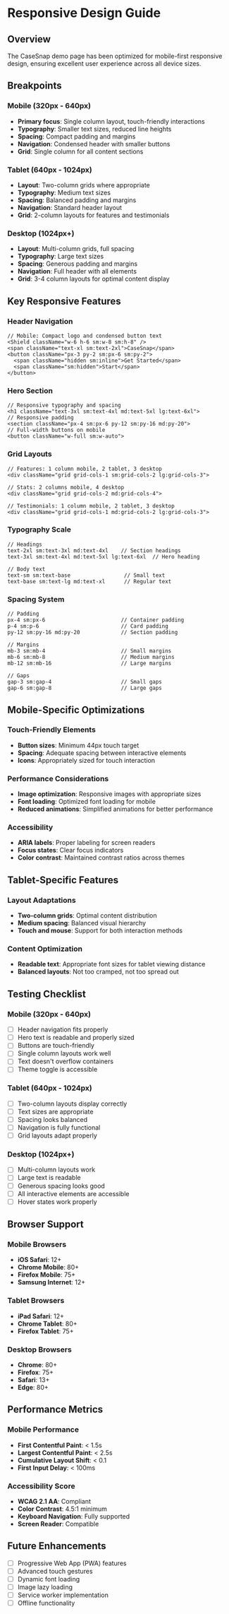 # Responsive Design Guide

## Overview
The CaseSnap demo page has been optimized for mobile-first responsive design, ensuring excellent user experience across all device sizes.

## Breakpoints

### Mobile (320px - 640px)
- **Primary focus**: Single column layout, touch-friendly interactions
- **Typography**: Smaller text sizes, reduced line heights
- **Spacing**: Compact padding and margins
- **Navigation**: Condensed header with smaller buttons
- **Grid**: Single column for all content sections

### Tablet (640px - 1024px)
- **Layout**: Two-column grids where appropriate
- **Typography**: Medium text sizes
- **Spacing**: Balanced padding and margins
- **Navigation**: Standard header layout
- **Grid**: 2-column layouts for features and testimonials

### Desktop (1024px+)
- **Layout**: Multi-column grids, full spacing
- **Typography**: Large text sizes
- **Spacing**: Generous padding and margins
- **Navigation**: Full header with all elements
- **Grid**: 3-4 column layouts for optimal content display

## Key Responsive Features

### Header Navigation
```tsx
// Mobile: Compact logo and condensed button text
<Shield className="w-6 h-6 sm:w-8 sm:h-8" />
<span className="text-xl sm:text-2xl">CaseSnap</span>
<button className="px-3 py-2 sm:px-6 sm:py-2">
  <span className="hidden sm:inline">Get Started</span>
  <span className="sm:hidden">Start</span>
</button>
```

### Hero Section
```tsx
// Responsive typography and spacing
<h1 className="text-3xl sm:text-4xl md:text-5xl lg:text-6xl">
// Responsive padding
<section className="px-4 sm:px-6 py-12 sm:py-16 md:py-20">
// Full-width buttons on mobile
<button className="w-full sm:w-auto">
```

### Grid Layouts
```tsx
// Features: 1 column mobile, 2 tablet, 3 desktop
<div className="grid grid-cols-1 sm:grid-cols-2 lg:grid-cols-3">

// Stats: 2 columns mobile, 4 desktop
<div className="grid grid-cols-2 md:grid-cols-4">

// Testimonials: 1 column mobile, 2 tablet, 3 desktop
<div className="grid grid-cols-1 md:grid-cols-2 lg:grid-cols-3">
```

### Typography Scale
```tsx
// Headings
text-2xl sm:text-3xl md:text-4xl    // Section headings
text-3xl sm:text-4xl md:text-5xl lg:text-6xl  // Hero heading

// Body text
text-sm sm:text-base                 // Small text
text-base sm:text-lg md:text-xl      // Regular text
```

### Spacing System
```tsx
// Padding
px-4 sm:px-6                        // Container padding
p-4 sm:p-6                          // Card padding
py-12 sm:py-16 md:py-20             // Section padding

// Margins
mb-3 sm:mb-4                        // Small margins
mb-6 sm:mb-8                        // Medium margins
mb-12 sm:mb-16                      // Large margins

// Gaps
gap-3 sm:gap-4                      // Small gaps
gap-6 sm:gap-8                      // Large gaps
```

## Mobile-Specific Optimizations

### Touch-Friendly Elements
- **Button sizes**: Minimum 44px touch target
- **Spacing**: Adequate spacing between interactive elements
- **Icons**: Appropriately sized for touch interaction

### Performance Considerations
- **Image optimization**: Responsive images with appropriate sizes
- **Font loading**: Optimized font loading for mobile
- **Reduced animations**: Simplified animations for better performance

### Accessibility
- **ARIA labels**: Proper labeling for screen readers
- **Focus states**: Clear focus indicators
- **Color contrast**: Maintained contrast ratios across themes

## Tablet-Specific Features

### Layout Adaptations
- **Two-column grids**: Optimal content distribution
- **Medium spacing**: Balanced visual hierarchy
- **Touch and mouse**: Support for both interaction methods

### Content Optimization
- **Readable text**: Appropriate font sizes for tablet viewing distance
- **Balanced layouts**: Not too cramped, not too spread out

## Testing Checklist

### Mobile (320px - 640px)
- [ ] Header navigation fits properly
- [ ] Hero text is readable and properly sized
- [ ] Buttons are touch-friendly
- [ ] Single column layouts work well
- [ ] Text doesn't overflow containers
- [ ] Theme toggle is accessible

### Tablet (640px - 1024px)
- [ ] Two-column layouts display correctly
- [ ] Text sizes are appropriate
- [ ] Spacing looks balanced
- [ ] Navigation is fully functional
- [ ] Grid layouts adapt properly

### Desktop (1024px+)
- [ ] Multi-column layouts work
- [ ] Large text is readable
- [ ] Generous spacing looks good
- [ ] All interactive elements are accessible
- [ ] Hover states work properly

## Browser Support

### Mobile Browsers
- **iOS Safari**: 12+
- **Chrome Mobile**: 80+
- **Firefox Mobile**: 75+
- **Samsung Internet**: 12+

### Tablet Browsers
- **iPad Safari**: 12+
- **Chrome Tablet**: 80+
- **Firefox Tablet**: 75+

### Desktop Browsers
- **Chrome**: 80+
- **Firefox**: 75+
- **Safari**: 13+
- **Edge**: 80+

## Performance Metrics

### Mobile Performance
- **First Contentful Paint**: < 1.5s
- **Largest Contentful Paint**: < 2.5s
- **Cumulative Layout Shift**: < 0.1
- **First Input Delay**: < 100ms

### Accessibility Score
- **WCAG 2.1 AA**: Compliant
- **Color Contrast**: 4.5:1 minimum
- **Keyboard Navigation**: Fully supported
- **Screen Reader**: Compatible

## Future Enhancements

- [ ] Progressive Web App (PWA) features
- [ ] Advanced touch gestures
- [ ] Dynamic font loading
- [ ] Image lazy loading
- [ ] Service worker implementation
- [ ] Offline functionality
